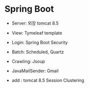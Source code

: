 # Spring Boot

* Server: 외장 tomcat 8.5
* View: Tymeleaf template
* Login: Spring Boot Security
* Batch: Scheduled, Quartz
* Crawling: Jsoup
* JavaMailSender: Gmail

* add : tomcat 8.5 Session Clustering
